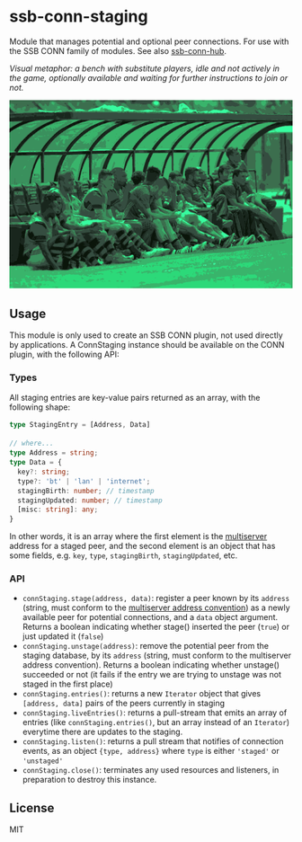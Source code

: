 # ssb-conn-staging

Module that manages potential and optional peer connections. For use with the SSB CONN family of modules. See also [ssb-conn-hub](https://github.com/staltz/ssb-conn-hub).

*Visual metaphor: a bench with substitute players, idle and not actively in the game, optionally available and waiting for further instructions to join or not.*

![staging.png](./staging.png)

## Usage

This module is only used to create an SSB CONN plugin, not used directly by applications. A ConnStaging instance should be available on the CONN plugin, with the following API:

### Types

All staging entries are key-value pairs returned as an array, with the following shape:

```typescript
type StagingEntry = [Address, Data]

// where...
type Address = string;
type Data = {
  key?: string;
  type?: 'bt' | 'lan' | 'internet';
  stagingBirth: number; // timestamp
  stagingUpdated: number; // timestamp
  [misc: string]: any;
}
```

In other words, it is an array where the first element is the [multiserver](https://github.com/ssbc/multiserver/) address for a staged peer, and the second element is an object that has some fields, e.g. `key`, `type`, `stagingBirth`, `stagingUpdated`, etc.

### API

* `connStaging.stage(address, data)`: register a peer known by its `address` (string, must conform to the [multiserver address convention](https://github.com/dominictarr/multiserver-address)) as a newly available peer for potential connections, and a `data` object argument. Returns a boolean indicating whether stage() inserted the peer (`true`) or just updated it (`false`)
* `connStaging.unstage(address)`: remove the potential peer from the staging database, by its `address` (string, must conform to the multiserver address convention). Returns a boolean indicating whether unstage() succeeded or not (it fails if the entry we are trying to unstage was not staged in the first place)
* `connStaging.entries()`: returns a new `Iterator` object that gives `[address, data]` pairs of the peers currently in staging
* `connStaging.liveEntries()`: returns a pull-stream that emits an array of entries (like `connStaging.entries()`, but an array instead of an `Iterator`) everytime there are updates to the staging.
* `connStaging.listen()`: returns a pull stream that notifies of connection events, as an object `{type, address}` where `type` is either `'staged'` or `'unstaged'`
* `connStaging.close()`: terminates any used resources and listeners, in preparation to destroy this instance.


## License

MIT
